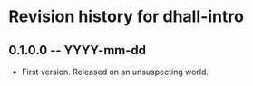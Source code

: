 # Revision history for dhall-intro

## 0.1.0.0 -- YYYY-mm-dd

* First version. Released on an unsuspecting world.
